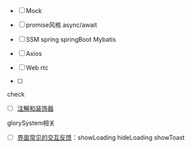 - [ ] Mock 
- [ ] promise风格 async/await
- [ ] SSM spring springBoot Mybatis
- [ ] Axios
- [ ] Web rtc

- [ ] 

check



- [ ] [注解和装饰器](https://blog.csdn.net/a__int__/article/details/108279340)



glorySystem相关

- [ ] [界面常见的交互反馈](https://developers.weixin.qq.com/ebook?action=get_post_info&docid=000224fc9d0f98cb0086f4eff5180a)：showLoading hideLoading showToast 



